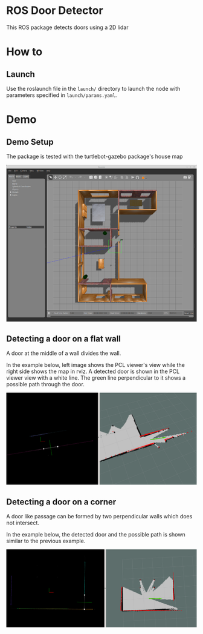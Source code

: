 # ROS Door Detector

This ROS package detects doors using a 2D lidar


# How to

## Launch

Use the roslaunch file in the `launch/` directory to launch the node with parameters specified in `launch/params.yaml`.


# Demo


## Demo Setup

The package is tested with the turtlebot-gazebo package's house map

<img src="imgs/turtlebot_house.png" alt="turtlebot house" width="600"/>


## Detecting a door on a flat wall

A door at the middle of a wall divides the wall.

In the example below, left image shows the PCL viewer's view while the right side 
shows the map in rviz. A detected door is shown in the PCL viewer view with a white 
line. The green line perpendicular to it shows a possible path through the door.

<img src="imgs/wall_door.png" alt="wall door" width="600"/>


## Detecting a door on a corner

A door like passage can be formed by two perpendicular walls which does not intersect.

In the example below, the detected door and the possible path is shown similar to the 
previous example.

<img src="imgs/corner_door.png" alt="corner door" width="600"/>
